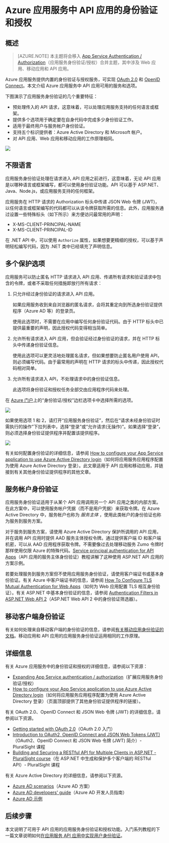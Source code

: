 <properties
	pageTitle="Azure 应用服务中 API 应用的身份验证和授权 | Azure"
	description="了解 Azure 应用服务为 API 应用提供的身份验证和授权服务。"
	services="app-service\api"
	documentationCenter=".net"
	authors="tdykstra"
	manager="wpickett"
	editor=""/>

<tags
	ms.service="app-service-api"
	ms.date="05/23/2016"
	wacn.date=""/>

# Azure 应用服务中 API 应用的身份验证和授权

## 概述 

> [AZURE.NOTE] 本主题将会移入 [App Service Authentication / Authorization](/documentation/articles/app-service-authentication-overview/)（应用服务身份验证/授权）合并主题，其中涉及 Web 应用、移动应用和 API 应用。

Azure 应用服务提供内置的身份验证与授权服务，可实现 [OAuth 2.0](#oauth) 和 [OpenID Connect](#oauth)。本文介绍 Azure 应用服务中 API 应用可用的服务和选项。

下图演示了应用服务身份验证的几个重要特征：

* 预处理传入的 API 请求，这意味着，可以处理应用服务支持的任何语言或框架。
* 提供多个选项用于确定要在自身代码中完成多少身份验证工作。
* 适用于最终用户与服务帐户身份验证。
* 支持五个标识提供者：Azure Active Directory 和 Microsoft 帐户。
* 对 API 应用、Web 应用和移动应用的工作原理相同。

![](./media/app-service-api-authentication/api-apps-overview.png)

## 不限语言

应用服务身份验证处理在请求进入 API 应用之前进行，这意味着，无论 API 应用是以哪种语言或框架编写，都可以使用身份验证功能。API 可以基于 ASP.NET、Java、Node.js，或应用服务支持的任何框架。

应用服务在 HTTP 请求的 Authorization 标头中传递 JSON Web 令牌 (JWT)，以任何语言或框架编写的代码都可以从该令牌获取所需的信息。此外，应用服务通过设置一些特殊标头（如下所示）来方便访问最常用的声明：

* X-MS-CLIENT-PRINCIPAL-NAME
* X-MS-CLIENT-PRINCIPAL-ID
 
在 .NET API 中，可以使用 `Authorize` 属性，如果想要更精细的授权，可以基于声明轻松编写代码，因为 .NET 类中已经填充了声明信息。

## 多个保护选项

应用服务可以防止匿名 HTTP 请求进入 API 应用、传递所有请求和验证请求中包含的令牌，或者不采取任何措施即放行所有请求：

1. 只允许经过身份验证的请求进入 API 应用。

	如果应用服务收到来自浏览器的匿名请求，会将其重定向到所选身份验证提供程序（Azure AD 等）的登录页。

	使用此选项时，不需要在应用中编写任何身份验证代码。由于 HTTP 标头中已提供最重要的声明，因此授权代码变得相当简单。

2. 允许所有请求进入 API 应用，但会验证经过身份验证的请求，并在 HTTP 标头中传递身份验证信息。

	使用此选项可以更灵活地处理匿名请求，但如果想要防止匿名用户使用 API，则必须编写代码。由于最常用的声明在 HTTP 请求的标头中传递，因此授权代码相对简单。
	
3. 允许所有请求进入 API，不处理请求中的身份验证信息。

	此选项将身份验证和授权任务全部交由应用程序代码来处理。

在 [Azure 门户](https://portal.azure.cn/)上的“身份验证/授权”边栏选项卡中选择所需的选项。

![](./media/app-service-api-authentication/authblade.png)

如果使用选项 1 和 2，请打开“应用服务身份验证”，然后在“请求未经身份验证时需执行的操作”下拉列表中，选择“登录”或“允许请求(无操作)”。如果选择“登录”，则必须选择身份验证提供程序并配置该提供程序。

![](./media/app-service-api-authentication/actiontotake.png)

有关如何配置身份验证的详细信息，请参阅 [How to configure your App Service application to use Azure Active Directory login](/documentation/articles/app-service-mobile-how-to-configure-active-directory-authentication/)（如何将应用服务应用程序配置为使用 Azure Active Directory 登录）。此文章适用于 API 应用和移动应用，并链接到有关其他身份验证提供程序的其他文章。
 
## <a id="internal"></a>服务帐户身份验证

应用服务身份验证适用于从某个 API 应用调用另一个 API 应用之类的内部方案。在此方案中，可以使用服务帐户凭据（而不是用户凭据）来获取令牌。在 Azure Active Directory 中，服务帐户也称为 *服务主体* ，使用此类帐户的身份验证也称为服务到服务方案。

对于服务到服务方案，请使用 Azure Active Directory 保护所调用的 API 应用，并在调用 API 应用时提供 AAD 服务主体授权令牌。通过提供客户端 ID 和客户端机密，可以从 AAD 应用程序获取令牌。不需要像过去处理移动服务 Zumo 令牌时那样使用仅限 Azure 的特殊代码。[Service principal authentication for API Apps](/documentation/articles/app-service-api-dotnet-service-principal-auth/)（API 应用的服务主体身份验证）教程讲解了这种使用 ASP.NET API 应用的方案示例。

若要处理服务到服务方案但不使用应用服务身份验证，请使用客户端证书或基本身份验证。有关 Azure 中客户端证书的信息，请参阅 [How To Configure TLS Mutual Authentication for Web Apps](/documentation/articles/app-service-web-configure-tls-mutual-auth/)（如何为 Web 应用配置 TLS 相互身份验证）。有关 ASP.NET 中基本身份验证的信息，请参阅 [Authentication Filters in ASP.NET Web API 2](http://www.asp.net/web-api/overview/security/authentication-filters)（ASP.NET Web API 2 中的身份验证筛选器）。

## 移动客户端身份验证

有关如何处理来自移动客户端的身份验证的信息，请参阅[有关移动应用身份验证的文档](/documentation/articles/app-service-mobile-ios-get-started-users/)。移动应用和 API 应用的应用服务身份验证运用相同的工作原理。
  
## 详细信息

有关 Azure 应用服务中的身份验证和授权的详细信息，请参阅以下资源：

* [Expanding App Service authentication / authorization](/blog/announcing-app-service-authentication-authorization/)（扩展应用服务身份验证/授权）
* [How to configure your App Service application to use Azure Active Directory login](/documentation/articles/app-service-mobile-how-to-configure-active-directory-authentication/)（如何将应用服务应用程序配置为使用 Azure Active Directory 登录）（页面顶部提供了其他身份验证提供程序的链接）。

有关 OAuth 2.0、OpenID Connect 和 JSON Web 令牌 (JWT) 的详细信息，请参阅以下资源。

* [Getting started with OAuth 2.0](http://shop.oreilly.com/product/0636920021810.do "OAuth 2.0 入门")（OAuth 2.0 入门）
* [Introduction to OAuth2, OpenID Connect and JSON Web Tokens (JWT)](http://www.pluralsight.com/courses/oauth2-json-web-tokens-openid-connect-introduction)（OAuth2、OpenID Connect 和 JSON Web 令牌 (JWT) 简介）- PluralSight 课程
* [Building and Securing a RESTful API for Multiple Clients in ASP.NET - PluralSight course](http://www.pluralsight.com/courses/building-securing-restful-api-aspdotnet)（在 ASP.NET 中生成和保护多个客户端的 RESTful API）- PluralSight 课程

有关 Azure Active Directory 的详细信息，请参阅以下资源。

* [Azure AD scenarios](/documentation/articles/active-directory-authentication-scenarios/)（Azure AD 方案）
* [Azure AD developers' guide](/documentation/articles/active-directory-developers-guide/)（Azure AD 开发人员指南）
* [Azure AD 示例](https://github.com/azure-samples?query=active-directory)

## 后续步骤

本文说明了可用于 API 应用的应用服务身份验证和授权功能。入门系列教程的下一篇文章说明如何[在应用服务 API 应用中实现用户身份验证](/documentation/articles/app-service-api-dotnet-user-principal-auth/)。

<!---HONumber=Mooncake_0919_2016-->